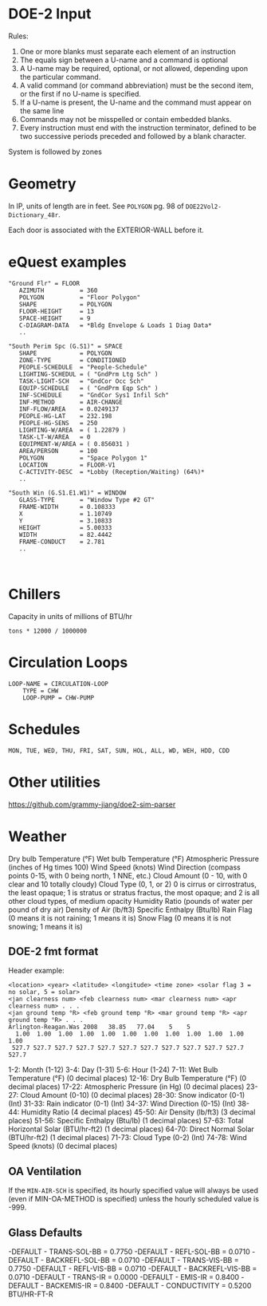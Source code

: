 # DOE-2 Input

Rules:

1. One or more blanks must separate each element of an instruction
2. The equals sign between a U-name and a command is optional
3. A U-name may be required, optional, or not allowed, depending upon the particular command.
4. A valid command (or command abbreviation) must be the second item, or the first if no U-name is specified.
5. If a U-name is present, the U-name and the command must appear on the same line
6. Commands may not be misspelled or contain embedded blanks.
7. Every instruction must end with the instruction terminator, defined to be two successive periods preceded and followed by a blank character.


System is followed by zones


# Geometry

In IP, units of length are in feet. See `POLYGON` pg. 98 of `DOE22Vol2-Dictionary_48r`.

Each door is associated with the EXTERIOR-WALL before it.


# eQuest examples


```
"Ground Flr" = FLOOR
   AZIMUTH          = 360
   POLYGON          = "Floor Polygon"
   SHAPE            = POLYGON
   FLOOR-HEIGHT     = 13
   SPACE-HEIGHT     = 9
   C-DIAGRAM-DATA   = *Bldg Envelope & Loads 1 Diag Data*
   ..

"South Perim Spc (G.S1)" = SPACE
   SHAPE            = POLYGON
   ZONE-TYPE        = CONDITIONED
   PEOPLE-SCHEDULE  = "People-Schedule"
   LIGHTING-SCHEDUL = ( "GndPrm Ltg Sch" )
   TASK-LIGHT-SCH   = "GndCor Occ Sch"
   EQUIP-SCHEDULE   = ( "GndPrm Eqp Sch" )
   INF-SCHEDULE     = "GndCor Sys1 Infil Sch"
   INF-METHOD       = AIR-CHANGE
   INF-FLOW/AREA    = 0.0249137
   PEOPLE-HG-LAT    = 232.198
   PEOPLE-HG-SENS   = 250
   LIGHTING-W/AREA  = ( 1.22879 )
   TASK-LT-W/AREA   = 0
   EQUIPMENT-W/AREA = ( 0.856031 )
   AREA/PERSON      = 100
   POLYGON          = "Space Polygon 1"
   LOCATION         = FLOOR-V1
   C-ACTIVITY-DESC  = *Lobby (Reception/Waiting) (64%)*
   ..

"South Win (G.S1.E1.W1)" = WINDOW
   GLASS-TYPE       = "Window Type #2 GT"
   FRAME-WIDTH      = 0.108333
   X                = 1.10749
   Y                = 3.10833
   HEIGHT           = 5.00333
   WIDTH            = 82.4442
   FRAME-CONDUCT    = 2.781
   ..



```


# Chillers

Capacity in units of millions of BTU/hr
```
tons * 12000 / 1000000
```

# Circulation Loops

```
LOOP-NAME = CIRCULATION-LOOP
    TYPE = CHW
    LOOP-PUMP = CHW-PUMP
```

# Schedules

```
MON, TUE, WED, THU, FRI, SAT, SUN, HOL, ALL, WD, WEH, HDD, CDD
```

# Other utilities

<https://github.com/grammy-jiang/doe2-sim-parser>


# Weather

Dry bulb Temperature (°F)
Wet bulb Temperature (°F)
Atmospheric Pressure (inches of Hg times 100)
Wind Speed (knots)
Wind Direction (compass points 0-15, with 0 being north, 1 NNE, etc.)
Cloud Amount (0 - 10, with 0 clear and 10 totally cloudy)
Cloud Type (0, 1, or 2)
 0 is cirrus or cirrostratus, the least opaque;
 1 is stratus or stratus fractus, the most opaque; and
 2 is all other cloud types, of medium opacity
Humidity Ratio (pounds of water per pound of dry air)
Density of Air (lb/ft3)
Specific Enthalpy (Btu/lb)
Rain Flag (0 means it is not raining; 1 means it is)
Snow Flag (0 means it is not snowing; 1 means it is)


## DOE-2 fmt format

Header example:
```
<location> <year> <latitude> <longitude> <time zone> <solar flag 3 = no solar, 5 = solar>
<jan clearness num> <feb clearness num> <mar clearness num> <apr clearness num> . . .
<jan ground temp °R> <feb ground temp °R> <mar ground temp °R> <apr ground temp °R> . . .
Arlington-Reagan.Was 2008   38.85   77.04    5    5
  1.00  1.00  1.00  1.00  1.00  1.00  1.00  1.00  1.00  1.00  1.00  1.00
 527.7 527.7 527.7 527.7 527.7 527.7 527.7 527.7 527.7 527.7 527.7 527.7
```

1-2: Month (1-12)
3-4: Day (1-31)
5-6: Hour (1-24)
7-11: Wet Bulb Temperature (°F) (0 decimal places)
12-16: Dry Bulb Temperature (°F) (0 decimal places)
17-22: Atmospheric Pressure (in Hg) (0 decimal places)
23-27: Cloud Amount (0-10) (0 decimal places)
28-30: Snow indicator (0-1) (Int)
31-33: Rain indicator (0-1) (Int)
34-37: Wind Direction (0-15) (Int)
38-44: Humidity Ratio (4 decimal places)
45-50: Air Density (lb/ft3) (3 decimal places)
51-56: Specific Enthalpy (Btu/lb) (1 decimal places)
57-63: Total Horizontal Solar (BTU/hr-ft2) (1 decimal places)
64-70: Direct Normal Solar (BTU/hr-ft2) (1 decimal places)
71-73: Cloud Type (0-2) (Int)
74-78: Wind Speed (knots) (0 decimal places)

## OA Ventilation

If the `MIN-AIR-SCH` is specified, its hourly specified value will always be used (even if MIN-OA-METHOD is specified)
unless the hourly scheduled value is -999.

## Glass Defaults

-DEFAULT -                                              TRANS-SOL-BB     =                       0.7750
-DEFAULT -                                              REFL-SOL-BB      =                       0.0710
-DEFAULT -                                              BACKREFL-SOL-BB  =                       0.0710
-DEFAULT -                                              TRANS-VIS-BB     =                       0.7750
-DEFAULT -                                              REFL-VIS-BB      =                       0.0710
-DEFAULT -                                              BACKREFL-VIS-BB  =                       0.0710
-DEFAULT -                                              TRANS-IR         =                       0.0000
-DEFAULT -                                              EMIS-IR          =                       0.8400
-DEFAULT -                                              BACKEMIS-IR      =                       0.8400
-DEFAULT -                                              CONDUCTIVITY     =                       0.5200 BTU/HR-FT-R
